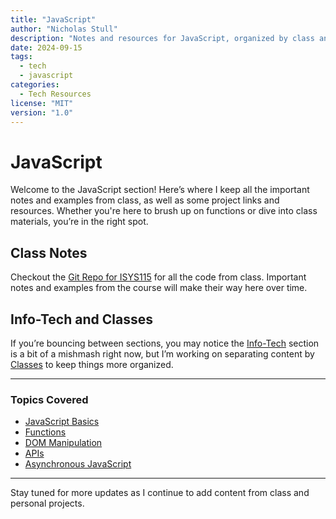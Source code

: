 ```yaml
---
title: "JavaScript"
author: "Nicholas Stull"
description: "Notes and resources for JavaScript, organized by class and projects."
date: 2024-09-15
tags:
  - tech
  - javascript
categories:
  - Tech Resources
license: "MIT"
version: "1.0"
---
```



# JavaScript

Welcome to the JavaScript section! Here’s where I keep all the important notes and examples from class, as well as some project links and resources. Whether you're here to brush up on functions or dive into class materials, you’re in the right spot.

## Class Notes

Checkout the [Git Repo for ISYS115](https://github.com/tinkernerd/ISYS115) for all the code from class. Important notes and examples from the course will make their way here over time.

## Info-Tech and Classes

If you’re bouncing between sections, you may notice the [Info-Tech](/tech/index.md) section is a bit of a mishmash right now, but I’m working on separating content by [Classes](../..//classes/index.md) to keep things more organized.

---

### Topics Covered

- [JavaScript Basics](/basics.md)
- [Functions](functions.md)
- [DOM Manipulation](dom_manipulation.md)
- [APIs](apis.md)
- [Asynchronous JavaScript](async.md)

---

Stay tuned for more updates as I continue to add content from class and personal projects.